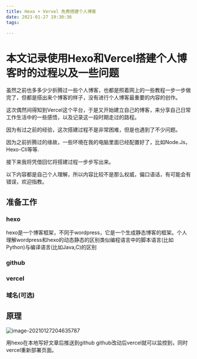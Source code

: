 ```yaml
---
title: Hexo + Vervel 免费搭建个人博客
date: 2021-01-27 19:30:36
tags:

---
```


# 本文记录使用Hexo和Vercel搭建个人博客时的过程以及一些问题

虽然之前也多多少少折腾过一些个人博客，也都是照着网上的一些教程一步一步做完了，但都是搭出来个博客的样子，没有进行个人博客最重要的内容的创作。

这次偶然间得知到Vercel这个平台，于是又开始建立自己的博客，来分享自己日常工作生活中的一些感悟，以及记录这一段时期走过的路程。

因为有过之前的经验，这次搭建过程不是非常困难，但是也遇到了不少问题。

因为之前折腾过的缘故，一些环境在我的电脑里面已经配置好了，比如Node.Js，Hexo-Cli等等.

接下来我将凭借回忆将搭建过程一步步写出来。

以下内容都是自己个人理解，所以内容比较不是那么权威，偏口语话，有可能会有错误，欢迎指教。

##  准备工作

### hexo

hexo是一个博客框架，不同于wordpress，它是一个生成静态博客的框架。个人理解wordpress和hexo的动态静态的区别类似编程语言中的脚本语言(比如Python)与编译语言(比如Java,C)的区别

### github

### vercel

### 域名(可选)

## 原理

![image-20210127204635787](C:\Users\dell\AppData\Roaming\Typora\typora-user-images\image-20210127204635787.png)

用hexo在本地写好文章后推送到github github改动后vercel就可以监控到，同时vercel重新部署页面。
